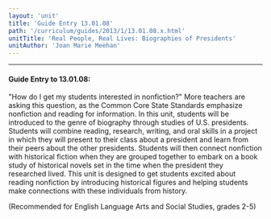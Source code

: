 ```yaml
---
layout: 'unit'
title: 'Guide Entry 13.01.08'
path: '/curriculum/guides/2013/1/13.01.08.x.html'
unitTitle: 'Real People, Real Lives: Biographies of Presidents'
unitAuthor: 'Joan Marie Meehan'
---
```


<body>
<hr/>
 <h4>
  Guide Entry to 13.01.08:
 </h4>
 <p>
  "How do I get my students interested in nonfiction?" More teachers are asking this question, as the Common Core State Standards emphasize nonfiction and reading for information. In this unit, students will be introduced to the genre of biography through studies of U.S. presidents.  Students will combine reading, research, writing, and oral skills in a project in which they will present to their class about a president and learn from their peers about the other presidents.  Students will then connect nonfiction with historical fiction when they are grouped together to embark on a book study of historical novels set in the time when the president they researched lived. This unit is designed to get students excited about reading nonfiction by introducing historical figures and helping students make connections with these individuals from history.
 </p>
<p>
  (Recommended for English Language Arts and Social Studies, grades 2-5)
 </p>

</body>
